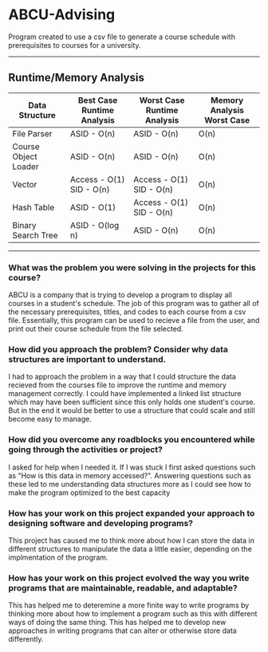 # ABCU-Advising
Program created to use a csv file to generate a course schedule with prerequisites to courses for a university.

---

## Runtime/Memory Analysis

| Data Structure       | Best Case  Runtime Analysis | Worst Case  Runtime Analysis | Memory Analysis Worst Case |
|----------------------|-----------------------------|------------------------------|----------------------------|
| File Parser          | ASID - O(n)                 | ASID - O(n)                  | O(n)                       |
| Course Object Loader | ASID - O(n)                 | ASID - O(n)                  | O(n)                       |
| Vector               | Access - O(1) SID - O(n)    | Access - O(1) SID - O(n)     | O(n)                       |
| Hash Table           | ASID - O(1)                 | Access - O(1) SID - O(n)     | O(n)                       |
| Binary Search Tree   | ASID - O(log n)             | ASID - O(n)                  | O(n)                       |

---

### What was the problem you were solving in the projects for this course?

ABCU is a company that is trying to develop a program to display all courses in a student's schedule. The job of this program was to gather all of the necessary prerequisites, titles, and codes to each course from a csv file. Essentially, this program can be used to recieve a file from the user, and print out their course schedule from the file selected.

### How did you approach the problem? Consider why data structures are important to understand.

I had to approach the problem in a way that I could structure the data recieved from the courses file to improve the runtime and memory management correctly. I could have implemented a linked list structure which may have been sufficient since this only holds one student's course. But in the end it would be better to use a structure that could scale and still become easy to manage.

### How did you overcome any roadblocks you encountered while going through the activities or project?

I asked for help when I needed it. If I was stuck I first asked questions such as "How is this data in memory accessed?". Answering questions such as these led to me understanding data structures more as I could see how to make the program optimized to the best capacity

### How has your work on this project expanded your approach to designing software and developing programs?

This project has caused me to think more about how I can store the data in different structures to manipulate the data a little easier, depending on the implmentation of the program.

### How has your work on this project evolved the way you write programs that are maintainable, readable, and adaptable?

This has helped me to deteremine a more finite way to write programs by thinking more about how to implement a program such as this with different ways of doing the same thing. This has helped me to develop new approaches in writing programs that can alter or otherwise store data differently.
